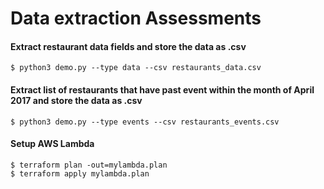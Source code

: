 # Data extraction Assessments

#### Extract restaurant data fields and store the data as .csv
```
$ python3 demo.py --type data --csv restaurants_data.csv
```

#### Extract list of restaurants that have past event within the month of April 2017 and store the data as .csv
```
$ python3 demo.py --type events --csv restaurants_events.csv
```

#### Setup AWS Lambda
```
$ terraform plan -out=mylambda.plan
$ terraform apply mylambda.plan
```